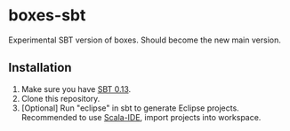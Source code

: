 boxes-sbt
=========

Experimental SBT version of boxes. Should become the new main version.

Installation
------------
1. Make sure you have [SBT 0.13](http://www.scala-sbt.org/0.13.0/docs/Getting-Started/Setup.html).
2. Clone this repository.
3. [Optional] Run "eclipse" in sbt to generate Eclipse projects. Recommended to use [Scala-IDE](http://scala-ide.org/), import projects into workspace.





